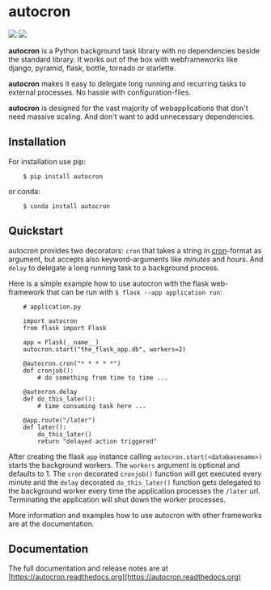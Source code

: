 # autocron

![](https://img.shields.io/pypi/pyversions/autocron.svg)
![](https://img.shields.io/pypi/l/autocron.svg)


**autocron** is a Python background task library with no dependencies beside the standard library. It works out of the box with webframeworks like django, pyramid, flask, bottle, tornado or starlette.

**autocron** makes it easy to delegate long running and recurring tasks to external processes. No hassle with configuration-files.

**autocron** is designed for the vast majority of webapplications that don't need massive scaling. And don't want to add unnecessary dependencies.


## Installation

For installation use pip:

```
    $ pip install autocron
```

or conda:

```
    $ conda install autocron
```

## Quickstart

autocron provides two decorators: ``cron`` that takes a string in [cron](https://en.wikipedia.org/wiki/Cron#CRON_expression)-format as argument, but accepts also keyword-arguments like *minutes* and *hours*. And ``delay`` to delegate a long running task to a background process.

Here is a simple example how to use autocron with the flask web-framework that can be run with ``$ flask --app application run``:

```
    # application.py

    import autocron
    from flask import Flask

    app = Flask(__name__)
    autocron.start("the_flask_app.db", workers=2)

    @autocron.cron("* * * * *")
    def cronjob():
        # do something from time to time ...

    @autocron.delay
    def do_this_later():
        # time consuming task here ...

    @app.route("/later")
    def later():
        do_this_later()
        return "delayed action triggered"
```

After creating the flask ``app`` instance calling ``autocron.start(<databasename>)`` starts the background workers. The ``workers`` argument is optional and defaults to 1. The ``cron`` decorated ``cronjob()`` function will get executed every minute and the ``delay`` decorated ``do_this_later()`` function gets delegated to the background worker every time the application processes the ``/later`` url. Terminating the application will shut down the worker processes.

More information and examples how to use autocron with other frameworks are at the documentation.


## Documentation

The full documentation and release notes are at [https://autocron.readthedocs.org](https://autocron.readthedocs.org)


